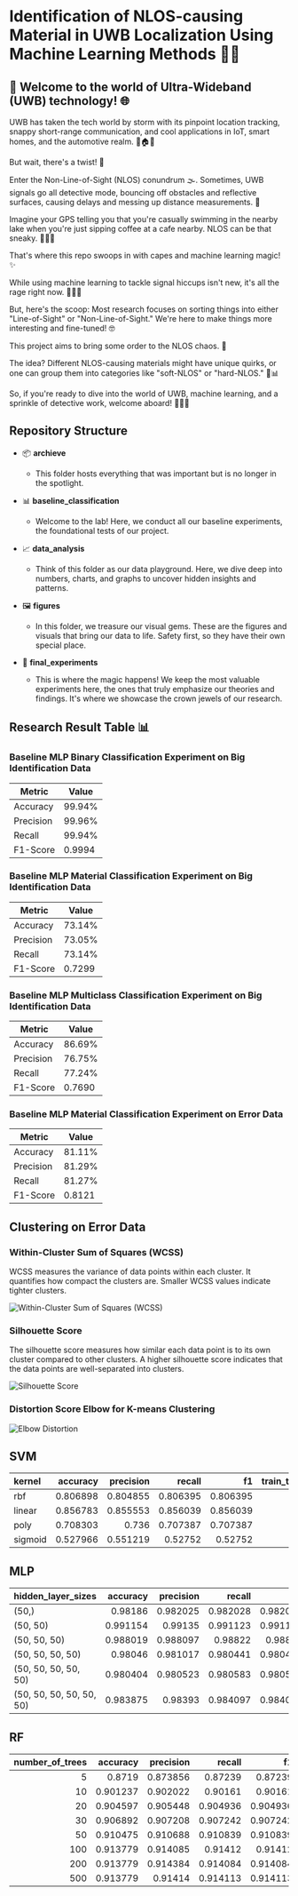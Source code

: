# Identification of NLOS-causing Material in UWB Localization Using Machine Learning Methods 📡🤖
## 🚀 Welcome to the world of Ultra-Wideband (UWB) technology! 🌐

UWB has taken the tech world by storm with its pinpoint location tracking, snappy short-range communication, and cool applications in IoT, smart homes, and the automotive realm. 📡🏠🚗

But wait, there's a twist! 🔄

Enter the Non-Line-of-Sight (NLOS) conundrum 🌫️. Sometimes, UWB signals go all detective mode, bouncing off obstacles and reflective surfaces, causing delays and messing up distance measurements. 😬

Imagine your GPS telling you that you're casually swimming in the nearby lake when you're just sipping coffee at a cafe nearby. NLOS can be that sneaky. 🏊‍♂️🍵

That's where this repo swoops in with capes and machine learning magic! ✨

While using machine learning to tackle signal hiccups isn't new, it's all the rage right now. 🧙‍♂️✨

But, here's the scoop: Most research focuses on sorting things into either "Line-of-Sight" or "Non-Line-of-Sight." We're here to make things more interesting and fine-tuned! 🤓

This project aims to bring some order to the NLOS chaos. 🧐

The idea? Different NLOS-causing materials might have unique quirks, or one can group them into categories like "soft-NLOS" or "hard-NLOS." 🤖📊

So, if you're ready to dive into the world of UWB, machine learning, and a sprinkle of detective work, welcome aboard! 🕵️‍♀️🚀

## Repository Structure

- 📦 **archieve**
   - This folder hosts everything that was important but is no longer in the spotlight.

- 📊 **baseline_classification**
   - Welcome to the lab! Here, we conduct all our baseline experiments, the foundational tests of our project.

- 📈 **data_analysis**
   - Think of this folder as our data playground. Here, we dive deep into numbers, charts, and graphs to uncover hidden insights and patterns.

- 🖼️ **figures**
   - In this folder, we treasure our visual gems. These are the figures and visuals that bring our data to life. Safety first, so they have their own special place.

- 🚀 **final_experiments**
   - This is where the magic happens! We keep the most valuable experiments here, the ones that truly emphasize our theories and findings. It's where we showcase the crown jewels of our research.


## Research Result Table 📊

### Baseline MLP Binary Classification Experiment on Big Identification Data

| Metric    | Value                |
|-----------|----------------------|
| Accuracy  | 99.94%               |
| Precision | 99.96%               |
| Recall    | 99.94%               |
| F1-Score  | 0.9994               |

### Baseline MLP Material Classification Experiment on Big Identification Data

| Metric    | Value                |
|-----------|----------------------|
| Accuracy  | 73.14%               |
| Precision | 73.05%               |
| Recall    | 73.14%               |
| F1-Score  | 0.7299               |

### Baseline MLP Multiclass Classification Experiment on Big Identification Data

| Metric    | Value                |
|-----------|----------------------|
| Accuracy  | 86.69%               |
| Precision | 76.75%               |
| Recall    | 77.24%               |
| F1-Score  | 0.7690               |

### Baseline MLP Material Classification Experiment on Error Data

| Metric    | Value                |
|-----------|----------------------|
| Accuracy  | 81.11%               |
| Precision | 81.29%               |
| Recall    | 81.27%               |
| F1-Score  | 0.8121               |

## Clustering on Error Data

### Within-Cluster Sum of Squares (WCSS)
WCSS measures the variance of data points within each cluster. It quantifies how compact the clusters are. Smaller WCSS values indicate tighter clusters.

![Within-Cluster Sum of Squares (WCSS)](figures/WCSS.png?raw=true "Within-Cluster Sum of Squares (WCSS)")

### Silhouette Score
The silhouette score measures how similar each data point is to its own cluster compared to other clusters. A higher silhouette score indicates that the data points are well-separated into clusters.

![Silhouette Score](figures/silouette_score.png?raw=true "Silhouette Score")

### Distortion Score Elbow for K-means Clustering
![Elbow Distortion](figures/elbow_plot.png?raw=true "Elbow Distortion")

## SVM
| kernel   |   accuracy |   precision |   recall |       f1 |   train_time_per_sample |   test_time_per_sample |
|:---------|-----------:|------------:|---------:|---------:|------------------------:|-----------------------:|
| rbf      |   0.806898 |    0.804855 | 0.806395 | 0.806395 |             0.000968527 |            0.00228607  |
| linear   |   0.856783 |    0.855553 | 0.856039 | 0.856039 |             0.00212661  |            0.000734085 |
| poly     |   0.708303 |    0.736    | 0.707387 | 0.707387 |             0.00161534  |            0.00087245  |
| sigmoid  |   0.527966 |    0.551219 | 0.52752  | 0.52752  |             0.00123145  |            0.00107637  |

## MLP
| hidden_layer_sizes       |   accuracy |   precision |   recall |       f1 |   train_time_per_sample |   test_time_per_sample |
|:-------------------------|-----------:|------------:|---------:|---------:|------------------------:|-----------------------:|
| (50,)                    |   0.98186  |    0.982025 | 0.982028 | 0.982028 |             0.00139544  |            5.787e-07   |
| (50, 50)                 |   0.991154 |    0.99135  | 0.991123 | 0.991123 |             0.00128966  |            1.33319e-06 |
| (50, 50, 50)             |   0.988019 |    0.988097 | 0.98822  | 0.98822  |             0.000961179 |            1.56593e-06 |
| (50, 50, 50, 50)         |   0.98046  |    0.981017 | 0.980441 | 0.980441 |             0.000818557 |            2.89977e-06 |
| (50, 50, 50, 50, 50)     |   0.980404 |    0.980523 | 0.980583 | 0.980583 |             0.000880122 |            3.19842e-06 |
| (50, 50, 50, 50, 50, 50) |   0.983875 |    0.98393  | 0.984097 | 0.984097 |             0.00145     |            4.61586e-06 |

## RF
|   number_of_trees |   accuracy |   precision |   recall |       f1 |   train_time_per_sample |   test_time_per_sample |
|------------------:|-----------:|------------:|---------:|---------:|------------------------:|-----------------------:|
|                 5 |   0.8719   |    0.873856 | 0.87239  | 0.87239  |             1.28354e-05 |            1.12619e-06 |
|                10 |   0.901237 |    0.902022 | 0.90161  | 0.90161  |             2.03947e-05 |            1.96707e-06 |
|                20 |   0.904597 |    0.905448 | 0.904936 | 0.904936 |             4.03076e-05 |            3.68428e-06 |
|                30 |   0.906892 |    0.907208 | 0.907242 | 0.907242 |             6.0645e-05  |            5.43059e-06 |
|                50 |   0.910475 |    0.910688 | 0.910839 | 0.910839 |             0.000100613 |            8.82269e-06 |
|               100 |   0.913779 |    0.914085 | 0.91412  | 0.91412  |             0.000201685 |            1.75537e-05 |
|               200 |   0.913779 |    0.914384 | 0.914084 | 0.914084 |             0.000403243 |            3.5128e-05  |
|               500 |   0.913779 |    0.91414  | 0.914113 | 0.914113 |             0.000999109 |            8.805e-05   |